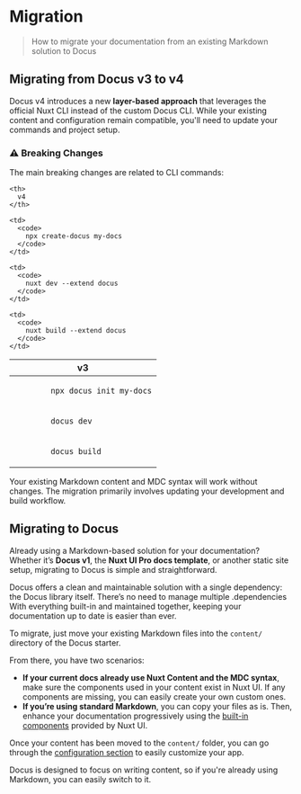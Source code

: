 # Migration

> How to migrate your documentation from an existing Markdown solution to Docus

## **Migrating from Docus v3 to v4**

Docus v4 introduces a new **layer-based approach** that leverages the official Nuxt CLI instead of the custom Docus CLI. While your existing content and configuration remain compatible, you'll need to update your commands and project setup.

### **⚠️ Breaking Changes**

The main breaking changes are related to CLI commands:

<table>
<thead>
  <tr>
    <th>
      v3
    </th>
    
    <th>
      v4
    </th>
  </tr>
</thead>

<tbody>
  <tr>
    <td>
      <code>
        npx docus init my-docs
      </code>
    </td>
    
    <td>
      <code>
        npx create-docus my-docs
      </code>
    </td>
  </tr>
  
  <tr>
    <td>
      <code>
        docus dev
      </code>
    </td>
    
    <td>
      <code>
        nuxt dev --extend docus
      </code>
    </td>
  </tr>
  
  <tr>
    <td>
      <code>
        docus build
      </code>
    </td>
    
    <td>
      <code>
        nuxt build --extend docus
      </code>
    </td>
  </tr>
</tbody>
</table>

<prose-tip>

Your existing Markdown content and MDC syntax will work without changes. The migration primarily involves updating your development and build workflow.

</prose-tip>

## **Migrating to Docus**

Already using a Markdown-based solution for your documentation? Whether it’s **Docus v1**, the **Nuxt UI Pro docs template**, or another static site setup, migrating to Docus is simple and straightforward.

Docus offers a clean and maintainable solution with a single dependency: the Docus library itself. There’s no need to manage multiple .dependencies With everything built-in and maintained together, keeping your documentation up to date is easier than ever.

To migrate, just move your existing Markdown files into the `content/` directory of the Docus starter.

From there, you have two scenarios:

- **If your current docs already use Nuxt Content and the MDC syntax**, make sure the components used in your content exist in Nuxt UI. If any components are missing, you can easily create your own custom ones.
- **If you’re using standard Markdown**, you can copy your files as is. Then, enhance your documentation progressively using the [built-in components](/en/essentials/components) provided by Nuxt UI.

Once your content has been moved to the `content/` folder, you can go through the [configuration section](/en/concepts/configuration) to easily customize your app.

Docus is designed to focus on writing content, so if you're already using Markdown, you can easily switch to it.
